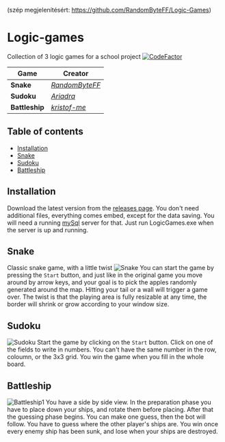 (szép megjelenítésért: https://github.com/RandomByteFF/Logic-Games)
# Logic-games

Collection of 3 logic games for a school project
[![CodeFactor](https://www.codefactor.io/repository/github/randombyteff/logic-games/badge)](https://www.codefactor.io/repository/github/randombyteff/logic-games)

Game | Creator
----------- | -------------
**Snake** | _<a href="https://github.com/RandomByteFF">RandomByteFF_</a>
**Sudoku** | _<a href="https://github.com/Ariadra">Ariadra_</a>
**Battleship**| _<a href="https://github.com/kristof-me">kristof-me_</a>

## Table of contents

  - [Installation](#installation)
  - [Snake](#snake)
  - [Sudoku](#sudoku)
  - [Battleship](#battleship)

## Installation

Download the latest version from the <a href="https://github.com/RandomByteFF/Logic-games/releases">releases page</a>. You don't need additional files, everything comes embed, except for the data saving. You will need a running <a href="https://www.apachefriends.org/download.html">mySql</a> server for that. Just run LogicGames.exe when the server is up and running.

## Snake

Classic snake game, with a little twist
![Snake](https://i.imgur.com/7rKxMcw.png)
You can start the game by pressing the `Start` button, and just like in the original game you move around by arrow keys, and your goal is to pick the apples randomly generated around the map. Hitting your tail or a wall will trigger a game over. The twist is that the playing area is fully resizable at any time, the border will shrink or grow according to your window size.

## Sudoku

![Sudoku](https://i.imgur.com/qvsX7C6.png)
Start the game by clicking on the `Start` button. Click on one of the fields to write in numbers. You can't have the same number in the row, coloumn, or the 3x3 grid. You win the game when you fill in the whole board.

## Battleship

![Battleship1](https://i.imgur.com/HXLnYFi.png)
You have a side by side view. In the preparation phase you have to place down your ships, and rotate them before placing. After that the guessing phase begins. You can make one guess, then the bot will follow. You have to guess where the other player's ships are. You win once every enemy ship has been sunk, and lose when your ships are destroyed. 
